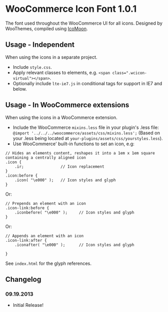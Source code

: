 # WooCommerce Icon Font 1.0.1
The font used throughout the WooCommerce UI for all icons. Designed by WooThemes, compiled using [IcoMoon](http://icomoon.io/).

## Usage - Independent
When using the icons in a separate project.
* Include `style.css`.
* Apply relevant classes to elements, e.g. `<span class=".wcicon-virtual"></span>`.
* Optionally include `lte-ie7.js` in conditional tags for support in IE7 and below.

## Usage - In WooCommerce extensions
When using the icons in a WooCommerce extension.
* Include the WooCommerce `mixins.less` file in your plugin's .less file: `@import '../../../woocommerce/assets/css/mixins.less';` (Based on your .less being located at `your-plugins/assets/css/yourstyles.less`).
* Use WooCommerce' built-in functions to set an icon, e.g:

```
// Hides an elements content, reshapes it into a 1em x 1em square containing a centrally aligned icon
.icon {
    .ir; 				// Icon replacement
}
.icon:before {
    .icon( "\e000" ); 	// Icon styles and glyph
}
```

Or:

```
// Prepends an element with an icon
.icon-link:before {
    .iconbefore( "\e000" );		// Icon styles and glyph
}
```

Or:

```
// Appends an element with an icon
.icon-link:after {
    .iconafter( "\e000" );		// Icon styles and glyph

}
```

See `index.html` for the glyph references.

## Changelog
### 09.19.2013
* Initial Release!